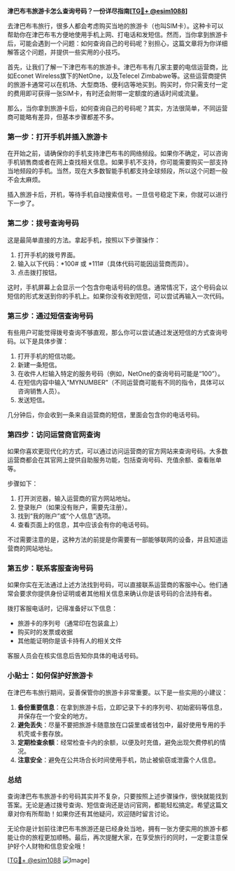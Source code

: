 **津巴布韦旅游卡怎么查询号码？一份详尽指南[[TG💪+ @esim1088](https://t.me/s/esim1088)]**

去津巴布韦旅行，很多人都会考虑购买当地的旅游卡（也叫SIM卡）。这种卡可以帮助你在津巴布韦方便地使用手机上网、打电话和发短信。然而，当你拿到旅游卡后，可能会遇到一个问题：如何查询自己的号码呢？别担心，这篇文章将为你详细解答这个问题，并提供一些实用的小技巧。

首先，让我们了解一下津巴布韦的旅游卡。津巴布韦有几家主要的电信运营商，比如Econet Wireless旗下的NetOne，以及Telecel Zimbabwe等。这些运营商提供的旅游卡通常可以在机场、大型商场、便利店等地买到。购买时，你只需支付一定的费用即可获得一张SIM卡，有时还会附带一定额度的通话时间或流量。

那么，当你拿到旅游卡后，如何查询自己的号码呢？其实，方法很简单，不同运营商可能略有差异，但基本步骤都差不多。

### **第一步：打开手机并插入旅游卡**

在开始之前，请确保你的手机支持津巴布韦的网络频段。如果你不确定，可以咨询手机销售商或者在网上查找相关信息。如果手机不支持，你可能需要购买一部支持当地频段的手机。当然，现在大多数智能手机都支持全球频段，所以这个问题一般不会太麻烦。

插入旅游卡后，开机，等待手机自动搜索信号。一旦信号稳定下来，你就可以进行下一步了。

### **第二步：拨号查询号码**

这是最简单直接的方法。拿起手机，按照以下步骤操作：

1. 打开手机的拨号界面。
2. 输入以下代码：*100# 或 *111#（具体代码可能因运营商而异）。
3. 点击拨打按钮。

这时，手机屏幕上会显示一个包含你电话号码的信息。通常情况下，这个号码会以短信的形式发送到你的手机上。如果你没有收到短信，可以尝试再输入一次代码。

### **第三步：通过短信查询号码**

有些用户可能觉得拨号查询不够直观，那么你可以尝试通过发送短信的方式查询号码。以下是具体步骤：

1. 打开手机的短信功能。
2. 新建一条短信。
3. 在收件人栏输入特定的服务号码（例如，NetOne的查询号码可能是“100”）。
4. 在短信内容中输入“MYNUMBER”（不同运营商可能有不同的指令，具体可以咨询销售人员）。
5. 发送短信。

几分钟后，你会收到一条来自运营商的短信，里面会包含你的电话号码。

### **第四步：访问运营商官网查询**

如果你喜欢更现代化的方式，可以通过访问运营商的官方网站来查询号码。大多数运营商都会在其官网上提供自助服务功能，包括查询号码、充值余额、查看账单等。

步骤如下：

1. 打开浏览器，输入运营商的官方网站地址。
2. 登录账户（如果没有账户，需要先注册）。
3. 找到“我的账户”或“个人信息”选项。
4. 查看页面上的信息，其中应该会有你的电话号码。

不过需要注意的是，这种方法的前提是你需要有一部能够联网的设备，并且知道运营商的网站地址。

### **第五步：联系客服查询号码**

如果你实在无法通过上述方法找到号码，可以直接联系运营商的客服中心。他们通常会要求你提供身份证明或者其他相关信息来确认你是该号码的合法持有者。

拨打客服电话时，记得准备好以下信息：
- 旅游卡的序列号（通常印在包装盒上）
- 购买时的发票或收据
- 其他能证明你是该卡持有人的相关文件

客服人员会在核实信息后告知你具体的电话号码。

### **小贴士：如何保护好旅游卡**

在津巴布韦旅行期间，妥善保管你的旅游卡非常重要。以下是一些实用的小建议：

1. **备份重要信息**：在拿到旅游卡后，立即记录下卡的序列号、初始密码等信息，并保存在一个安全的地方。
2. **避免丢失**：尽量不要把旅游卡随意放在口袋里或者钱包中，最好使用专用的手机壳或卡套存放。
3. **定期检查余额**：经常检查卡内的余额，以便及时充值，避免出现欠费停机的情况。
4. **注意安全**：避免在公共场合长时间使用手机，防止被偷窃或泄露个人信息。

### **总结**

查询津巴布韦旅游卡的号码其实并不复杂，只要按照上述步骤操作，很快就能找到答案。无论是通过拨号查询、短信查询还是访问官网，都能轻松搞定。希望这篇文章对你有所帮助！如果你还有其他疑问，欢迎随时留言讨论。

无论你是计划前往津巴布韦旅游还是已经身处当地，拥有一张方便实用的旅游卡都能让你的旅程更加顺畅。最后，再次提醒大家，在享受旅行的同时，一定要注意保护好个人财物和信息安全哦！

[[TG💪+ @esim1088](https://t.me/s/esim1088) ![Image](https://i.postimg.cc/4NQfJmqS/Snipaste-2025-05-13-00-14-12.png)]